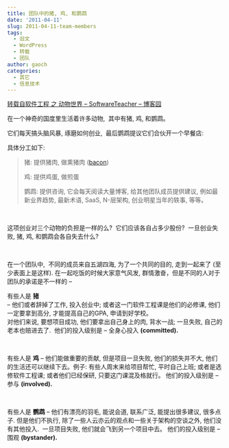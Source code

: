 ```yaml
---
title: 团队中的猪, 鸡, 和鹦鹉
date: '2011-04-11'
slug: 2011-04-11-team-members
tags:
  - 旧文
  - WordPress
  - 转载
  - 团队
author: gaoch
categories:
  - 其它
  - 信息技术
---
```



[转载自软件工程 之 动物世界 – SoftwareTeacher –
博客园](http://www.cnblogs.com/xinz/archive/2011/03/14/1983620.html)

在一个神奇的国度里生活着许多动物,  其中有猪, 鸡, 和鹦鹉。

它们每天搞头脑风暴, 琢磨如何创业,  最后鹦鹉提议它们合伙开一个早餐店:

具体分工如下:

> 猪: 提供猪肉, 做熏猪肉
> ([bacon](http://www.bing.com/images/search?q=Eggs+And+Bacon&qpvt=bacon&FORM=RESTAB))
>
> 鸡: 提供鸡蛋, 做煎蛋
>
> 鹦鹉: 提供咨询, 它会每天阅读大量博客, 给其他团队成员提供建议,
> 例如最新业界趋势, 最新术语, SaaS, N-层架构, 创业明星当年的轶事,
> 等等。 

 

这项创业对三个动物的负担是一样的么?  它们应该各自占多少股份? 
一旦创业失败, 猪, 鸡, 和鹦鹉会各自失去什么?

 

在一个团队中,  不同的成员来自五湖四海, 为了一个共同的目的, 走到一起来了
(至少表面上是这样). 在一起吃饭的时候大家意气风发,
群情激奋，但是不同的人对于团队的承诺是不一样的 –

有些人是 **猪**  
– 他们或者辞掉了工作, 投入创业中; 或者这一门软件工程课是他们的必修课,
他们一定要拿到高分, 才能提高自己的GPA, 申请到好学校。  
对他们来说, 要想项目成功, 他们要拿出自己身上的肉, 背水一战; 一旦失败,
自己的老本也赔进去了.  他们的投入级别是 – 全身心投入 **(committed).**

 

有些人是 **鸡** – 他们能做重要的贡献, 但是项目一旦失败,
他们的损失并不大, 他们的生活还可以继续下去。例子:
有些人周末来给项目帮忙, 平时自己上班; 或者是选修软件工程课;
或者他们已经保研, 只要这门课混及格就行。 他们的投入级别是 – 参与
**(involved).**

 

有些人是 **鹦鹉** – 他们有漂亮的羽毛, 能说会道, 联系广泛,
能提出很多建议, 很多点子. 但是他们不执行,
除了一些人云亦云的观点和一些关于架构的空谈之外, 他们没有其他投入. 
一旦项目失败, 他们就会飞到另一个项目中去。 他们的投入级别是 – 围观
**(bystander).** 

